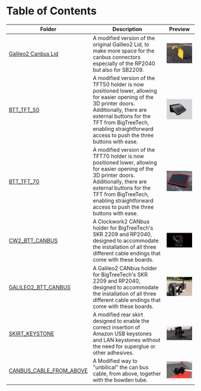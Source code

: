 # Table of Contents

| Folder                           | Description                                                                                                                                              | Preview |
|----------------------------------|----------------------------------------------------------------------------------------------------------------------------------------------------------|---------|
| [Galileo2 Canbus Lid](./Galileo2_Canbus_Lid)       | A modified version of the original Galileo2 Lid, to make more space for the canbus connectors especially of the RP2040 but also for SB2209. | <img src="./Galileo2_Canbus_Lid/images/preview.png" width="300"> |
| [BTT_TFT_50](./BTT_TFT_50)       | A modified version of the TFT50 holder is now positioned lower, allowing for easier opening of the 3D printer doors. Additionally, there are external buttons for the TFT from BigTreeTech, enabling straightforward access to push the three buttons with ease. | <img src="./BTT_TFT_50/images/preview.png" width="300"> |
| [BTT_TFT_70](./BTT_TFT_70)       | A modified version of the TFT70 holder is now positioned lower, allowing for easier opening of the 3D printer doors. Additionally, there are external buttons for the TFT from BigTreeTech, enabling straightforward access to push the three buttons with ease. | <img src="./BTT_TFT_70/images/preview.png" width="300"> |
| [CW2_BTT_CANBUS](./CW2_BTT_CANBUS) | A Clockwork2 CANbus holder for BigTreeTech's SKR 2209 and RP2040, designed to accommodate the installation of all three different cable endings that come with these boards. | <img src="./CW2_BTT_CANBUS/images/preview.png" width="300"> |
| [GALILEO2_BTT_CANBUS](./GALILEO2_BTT_CANBUS) | A Galileo2 CANbus holder for BigTreeTech's SKR 2209 and RP2040, designed to accommodate the installation of all three different cable endings that come with these boards. | <img src="./GALILEO2_BTT_CANBUS/images/preview.png" width="300"> |
| [SKIRT_KEYSTONE](./SKIRT_KEYSTONE) | A modified rear skirt designed to enable the correct insertion of Amazon USB keystones and LAN keystones without the need for superglue or other adhesives. | <img src="./SKIRT_KEYSTONE/images/preview.png" width="300"> |
| [CANBUS_CABLE_FROM_ABOVE](./CANBUS_CABLE_FROM_ABOVE) | A Modified way to "unbilical" the can bus cable, from above, together with the bowden tube. | <img src="./CANBUS_CABLE_FROM_ABOVE/images/preview.png" width="300"> |
